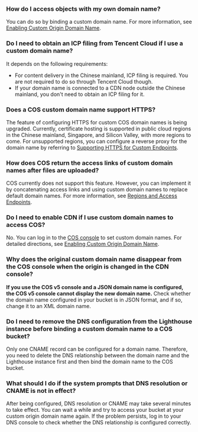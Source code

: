 ### How do I access objects with my own domain name?

You can do so by binding a custom domain name. For more information, see [Enabling Custom Origin Domain Name](https://intl.cloud.tencent.com/document/product/436/31507).

### Do I need to obtain an ICP filing from Tencent Cloud if I use a custom domain name?

It depends on the following requirements:

- For content delivery in the Chinese mainland, ICP filing is required. You are not required to do so through Tencent Cloud though.
- If your domain name is connected to a CDN node outside the Chinese mainland, you don't need to obtain an ICP filing for it.

### Does a COS custom domain name support HTTPS?

The feature of configuring HTTPS for custom COS domain names is being upgraded. Currently, certificate hosting is supported in public cloud regions in the Chinese mainland, Singapore, and Silicon Valley, with more regions to come. For unsupported regions, you can configure a reverse proxy for the domain name by referring to [Supporting HTTPS for Custom Endpoints](https://intl.cloud.tencent.com/document/product/436/11142).

### How does COS return the access links of custom domain names after files are uploaded?

COS currently does not support this feature. However, you can implement it by concatenating access links and using custom domain names to replace default domain names. For more information, see [Regions and Access Endpoints](https://intl.cloud.tencent.com/document/product/436/6224).

### Do I need to enable CDN if I use custom domain names to access COS?

No. You can log in to the [COS console](https://console.cloud.tencent.com/cos5) to set custom domain names. For detailed directions, see [Enabling Custom Origin Domain Name](https://intl.cloud.tencent.com/document/product/436/31507).

### Why does the original custom domain name disappear from the COS console when the origin is changed in the CDN console?

**If you use the COS v5 console and a JSON domain name is configured, the COS v5 console cannot display the new domain name.** Check whether the domain name configured in your bucket is in JSON format, and if so, change it to an XML domain name.

### Do I need to remove the DNS configuration from the Lighthouse instance before binding a custom domain name to a COS bucket?

Only one CNAME record can be configured for a domain name. Therefore, you need to delete the DNS relationship between the domain name and the Lighthouse instance first and then bind the domain name to the COS bucket.


### What should I do if the system prompts that DNS resolution or CNAME is not in effect?

After being configured, DNS resolution or CNAME may take several minutes to take effect. You can wait a while and try to access your bucket at your custom origin domain name again. If the problem persists, log in to your DNS console to check whether the DNS relationship is configured correctly.

